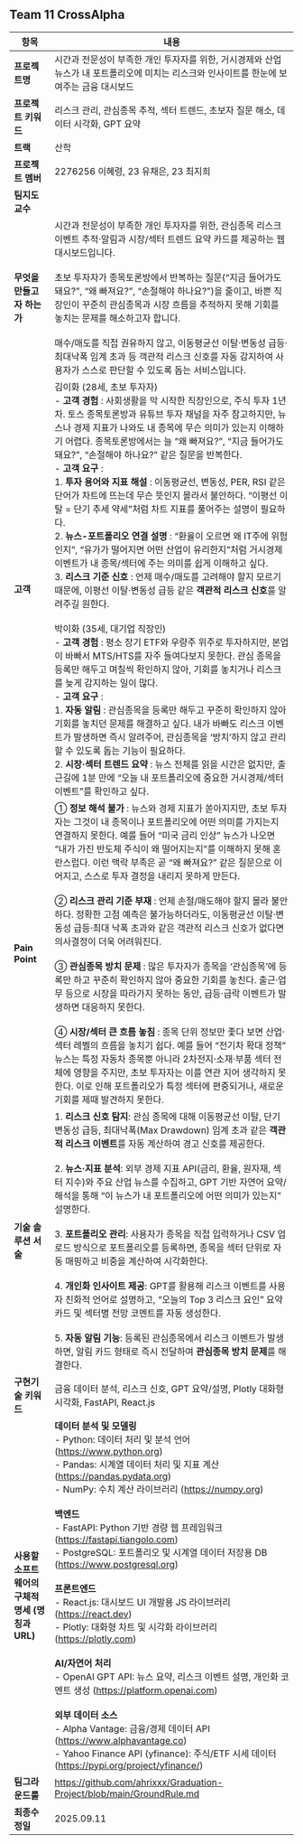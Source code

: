 ## Team 11 CrossAlpha

| 항목 | 내용 |
|---|---|
| **프로젝트명** | 시간과 전문성이 부족한 개인 투자자를 위한, 거시경제와 산업 뉴스가 내 포트폴리오에 미치는 리스크와 인사이트를 한눈에 보여주는 금융 대시보드 |
| **프로젝트 키워드** | 리스크 관리, 관심종목 추적, 섹터 트렌드, 초보자 질문 해소, 데이터 시각화, GPT 요약 |
| **트랙** | 산학 |
| **프로젝트 멤버** | 2276256 이혜령, 23 유채은, 23 최지희 |
| **팀지도 교수** |  |
| **무엇을 만들고자 하는가** | 시간과 전문성이 부족한 개인 투자자를 위한, 관심종목 리스크 이벤트 추적·알림과 시장/섹터 트렌드 요약 카드를 제공하는 웹 대시보드입니다.<br><br>초보 투자자가 종목토론방에서 반복하는 질문(“지금 들어가도 돼요?”, “왜 빠져요?”, “손절해야 하나요?”)을 줄이고, 바쁜 직장인이 꾸준히 관심종목과 시장 흐름을 추적하지 못해 기회를 놓치는 문제를 해소하고자 합니다.<br><br>매수/매도를 직접 권유하지 않고, 이동평균선 이탈·변동성 급등·최대낙폭 임계 초과 등 객관적 리스크 신호를 자동 감지하여 사용자가 스스로 판단할 수 있도록 돕는 서비스입니다. |
| **고객** | 김이화 (28세, 초보 투자자)<br>- **고객 경험** : 사회생활을 막 시작한 직장인으로, 주식 투자 1년 차. 토스 종목토론방과 유튜브 투자 채널을 자주 참고하지만, 뉴스나 경제 지표가 나와도 내 종목에 무슨 의미가 있는지 이해하기 어렵다. 종목토론방에서는 늘 “왜 빠져요?”, “지금 들어가도 돼요?”, “손절해야 하나요?” 같은 질문을 반복한다.<br>- **고객 요구** :<br>1. **투자 용어와 지표 해설** : 이동평균선, 변동성, PER, RSI 같은 단어가 차트에 뜨는데 무슨 뜻인지 몰라서 불안하다. “이평선 이탈 = 단기 추세 약세”처럼 차트 지표를 풀어주는 설명이 필요하다.<br>2. **뉴스-포트폴리오 연결 설명** : “환율이 오르면 왜 IT주에 위험인지”, “유가가 떨어지면 어떤 산업이 유리한지”처럼 거시경제 이벤트가 내 종목/섹터에 주는 의미를 쉽게 이해하고 싶다.<br>3. **리스크 기준 신호** : 언제 매수/매도를 고려해야 할지 모르기 때문에, 이평선 이탈·변동성 급등 같은 **객관적 리스크 신호**를 알려주길 원한다.<br><br>박이화 (35세, 대기업 직장인)<br>- **고객 경험** : 평소 장기 ETF와 우량주 위주로 투자하지만, 본업이 바빠서 MTS/HTS를 자주 들여다보지 못한다. 관심 종목을 등록만 해두고 며칠씩 확인하지 않아, 기회를 놓치거나 리스크를 늦게 감지하는 일이 많다.<br>- **고객 요구** :<br>1. **자동 알림** : 관심종목을 등록만 해두고 꾸준히 확인하지 않아 기회를 놓치던 문제를 해결하고 싶다. 내가 바빠도 리스크 이벤트가 발생하면 즉시 알려주어, 관심종목을 ‘방치’하지 않고 관리할 수 있도록 돕는 기능이 필요하다.<br>2. **시장·섹터 트렌드 요약** : 뉴스 전체를 읽을 시간은 없지만, 출근길에 1분 만에 “오늘 내 포트폴리오에 중요한 거시경제/섹터 이벤트”를 확인하고 싶다. |
| **Pain Point** | ① **정보 해석 불가** : 뉴스와 경제 지표가 쏟아지지만, 초보 투자자는 그것이 내 종목이나 포트폴리오에 어떤 의미를 가지는지 연결하지 못한다. 예를 들어 “미국 금리 인상” 뉴스가 나오면 “내가 가진 반도체 주식이 왜 떨어지는지”를 이해하지 못해 혼란스럽다. 이런 맥락 부족은 곧 “왜 빠져요?” 같은 질문으로 이어지고, 스스로 투자 결정을 내리지 못하게 만든다.<br><br>② **리스크 관리 기준 부재** : 언제 손절/매도해야 할지 몰라 불안하다. 정확한 고점 예측은 불가능하더라도, 이동평균선 이탈·변동성 급등·최대 낙폭 초과와 같은 객관적 리스크 신호가 없다면 의사결정이 더욱 어려워진다.<br><br>③ **관심종목 방치 문제** : 많은 투자자가 종목을 ‘관심종목’에 등록만 하고 꾸준히 확인하지 않아 중요한 기회를 놓친다. 출근·업무 등으로 시장을 따라가지 못하는 동안, 급등·급락 이벤트가 발생하면 대응하지 못한다.<br><br>④ **시장/섹터 큰 흐름 놓침** : 종목 단위 정보만 좇다 보면 산업·섹터 레벨의 흐름을 놓치기 쉽다. 예를 들어 “전기차 확대 정책” 뉴스는 특정 자동차 종목뿐 아니라 2차전지·소재·부품 섹터 전체에 영향을 주지만, 초보 투자자는 이를 연관 지어 생각하지 못한다. 이로 인해 포트폴리오가 특정 섹터에 편중되거나, 새로운 기회를 제때 발견하지 못한다. |
| **기술 솔루션 서술** | 1. **리스크 신호 탐지**: 관심 종목에 대해 이동평균선 이탈, 단기 변동성 급등, 최대낙폭(Max Drawdown) 임계 초과 같은 **객관적 리스크 이벤트**를 자동 계산하여 경고 신호를 제공한다.<br><br>2. **뉴스·지표 분석**: 외부 경제 지표 API(금리, 환율, 원자재, 섹터 지수)와 주요 산업 뉴스를 수집하고, GPT 기반 자연어 요약/해석을 통해 “이 뉴스가 내 포트폴리오에 어떤 의미가 있는지” 설명한다.<br><br>3. **포트폴리오 관리**: 사용자가 종목을 직접 입력하거나 CSV 업로드 방식으로 포트폴리오를 등록하면, 종목을 섹터 단위로 자동 매핑하고 비중을 계산하여 시각화한다.<br><br>4. **개인화 인사이트 제공**: GPT를 활용해 리스크 이벤트를 사용자 친화적 언어로 설명하고, “오늘의 Top 3 리스크 요인” 요약 카드 및 섹터별 전망 코멘트를 자동 생성한다.<br><br>5. **자동 알림 기능**: 등록된 관심종목에서 리스크 이벤트가 발생하면, 알림 카드 형태로 즉시 전달하여 **관심종목 방치 문제**를 해결한다. |
| **구현기술 키워드** | 금융 데이터 분석, 리스크 신호, GPT 요약/설명, Plotly 대화형 시각화, FastAPI, React.js |
| **사용할 소프트웨어의 구체적 명세 (명칭과 URL)** | **데이터 분석 및 모델링**<br>- Python: 데이터 처리 및 분석 언어 (https://www.python.org)<br>- Pandas: 시계열 데이터 처리 및 지표 계산 (https://pandas.pydata.org)<br>- NumPy: 수치 계산 라이브러리 (https://numpy.org)<br><br>**백엔드**<br>- FastAPI: Python 기반 경량 웹 프레임워크 (https://fastapi.tiangolo.com)<br>- PostgreSQL: 포트폴리오 및 시계열 데이터 저장용 DB (https://www.postgresql.org)<br><br>**프론트엔드**<br>- React.js: 대시보드 UI 개발용 JS 라이브러리 (https://react.dev)<br>- Plotly: 대화형 차트 및 시각화 라이브러리 (https://plotly.com)<br><br>**AI/자연어 처리**<br>- OpenAI GPT API: 뉴스 요약, 리스크 이벤트 설명, 개인화 코멘트 생성 (https://platform.openai.com)<br><br>**외부 데이터 소스**<br>- Alpha Vantage: 금융/경제 데이터 API (https://www.alphavantage.co)<br>- Yahoo Finance API (yfinance): 주식/ETF 시세 데이터 (https://pypi.org/project/yfinance/) |
| **팀그라운드룰** | https://github.com/ahrixxx/Graduation-Project/blob/main/GroundRule.md |
| **최종수정일** | 2025.09.11 |
